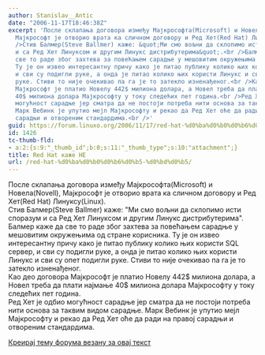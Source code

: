 ```yaml
---
author: Stanislav__Antic
date: "2006-11-17T18:46:38Z"
excerpt: 'После склапања договора између Мајкрософта(Microsoft) и Новела(Novell),
  Мајкрософт је отворио врата ка сличном договору и Ред Хет(Red Hat) Линуксу(Linux).<br
  />Стив Балмер(Steve Ballmer) каже: &quot;Ми смо вољни да склопимо исти споразум
  и са Ред Хет Линуксом и другим Линукс дистрибутерима&quot;.<br />Балмер каже да
  све то раде због захтева за повећањем сарадње у мешовитим окружењима од стране корисника.
  Ту је он извео интересантну причу како је питао публику колико њих користи SQL сервер,
  и сви су подигли руке, а онда је питао колико њих користи Линукс и сви су опет подигли
  руке. Стиви то није очекивао па га је то затекло изненађеног.<br />Као део договора
  Мајкрософт је платио Новелу 442$ милиона долара, а Новел треба да плати најмање
  40$ милиона долара Мајкрософту у току следећих пет година.<br />Ред Хет је одбио
  могућност сарадње јер сматра да не постоји потреба нити основа за таквим видом сарадње.
  Марк Вебинк је упутио мејл Мајкрософту и рекао да Ред Хет оће да ради на правој
  сарадњи и отвореним стандардима.<br />'
guid: https://forum.linuxo.org/2006/11/17/red-hat-%d0%ba%d0%b0%d0%b6%d0%b5-%d0%bd%d0%b5/
id: 1426
tc-thumb-fld:
- a:2:{s:9:"_thumb_id";b:0;s:11:"_thumb_type";s:10:"attachment";}
title: Red Hat каже НЕ
url: /red-hat-%d0%ba%d0%b0%d0%b6%d0%b5-%d0%bd%d0%b5/
---
```

После склапања договора између Мајкрософта(Microsoft) и Новела(Novell), Мајкрософт је отворио врата ка сличном договору и Ред Хет(Red Hat) Линуксу(Linux).  
Стив Балмер(Steve Ballmer) каже: "Ми смо вољни да склопимо исти споразум и са Ред Хет Линуксом и другим Линукс дистрибутерима".  
Балмер каже да све то раде због захтева за повећањем сарадње у мешовитим окружењима од стране корисника. Ту је он извео интересантну причу како је питао публику колико њих користи SQL сервер, и сви су подигли руке, а онда је питао колико њих користи Линукс и сви су опет подигли руке. Стиви то није очекивао па га је то затекло изненађеног.  
Као део договора Мајкрософт је платио Новелу 442$ милиона долара, а Новел треба да плати најмање 40$ милиона долара Мајкрософту у току следећих пет година.  
Ред Хет је одбио могућност сарадње јер сматра да не постоји потреба нити основа за таквим видом сарадње. Марк Вебинк је упутио мејл Мајкрософту и рекао да Ред Хет оће да ради на правој сарадњи и отвореним стандардима.  
<!--break-->

[Креирај тему форума везану за овај текст](https://linuxo.org/nova-tema-na-forumu/?se_pid=1426)